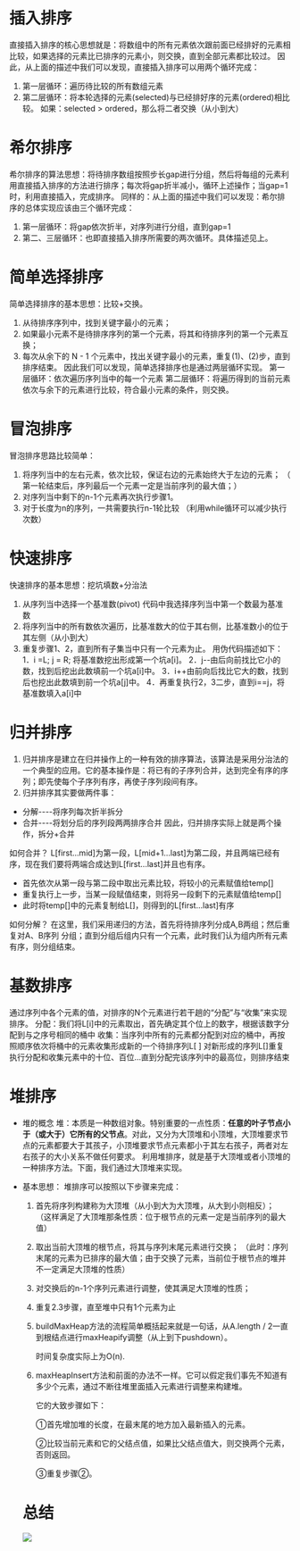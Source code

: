 # 插入排序

直接插入排序的核心思想就是：将数组中的所有元素依次跟前面已经排好的元素相比较，如果选择的元素比已排序的元素小，则交换，直到全部元素都比较过。
因此，从上面的描述中我们可以发现，直接插入排序可以用两个循环完成：

1. 第一层循环：遍历待比较的所有数组元素
2. 第二层循环：将本轮选择的元素(selected)与已经排好序的元素(ordered)相比较。
   如果：selected > ordered，那么将二者交换（从小到大）

# 希尔排序

希尔排序的算法思想：将待排序数组按照步长gap进行分组，然后将每组的元素利用直接插入排序的方法进行排序；每次将gap折半减小，循环上述操作；当gap=1时，利用直接插入，完成排序。
同样的：从上面的描述中我们可以发现：希尔排序的总体实现应该由三个循环完成：

1. 第一层循环：将gap依次折半，对序列进行分组，直到gap=1
2. 第二、三层循环：也即直接插入排序所需要的两次循环。具体描述见上。

# 简单选择排序

简单选择排序的基本思想：比较+交换。

1. 从待排序序列中，找到关键字最小的元素；
2. 如果最小元素不是待排序序列的第一个元素，将其和待排序列的第一个元素互换；
3. 每次从余下的 N - 1 个元素中，找出关键字最小的元素，重复(1)、(2)步，直到排序结束。
   因此我们可以发现，简单选择排序也是通过两层循环实现。
   第一层循环：依次遍历序列当中的每一个元素
   第二层循环：将遍历得到的当前元素依次与余下的元素进行比较，符合最小元素的条件，则交换。

# 冒泡排序

冒泡排序思路比较简单：

1. 将序列当中的左右元素，依次比较，保证右边的元素始终大于左边的元素；
   （ 第一轮结束后，序列最后一个元素一定是当前序列的最大值；）
2. 对序列当中剩下的n-1个元素再次执行步骤1。
3. 对于长度为n的序列，一共需要执行n-1轮比较
   （利用while循环可以减少执行次数）

# 快速排序

快速排序的基本思想：挖坑填数+分治法

1. 从序列当中选择一个基准数(pivot)
   代码中我选择序列当中第一个数最为基准数
2. 将序列当中的所有数依次遍历，比基准数大的位于其右侧，比基准数小的位于其左侧（从小到大）
3. 重复步骤1、2，直到所有子集当中只有一个元素为止。
   用伪代码描述如下：
   1．i =L; j = R; 将基准数挖出形成第一个坑a[i]。
   2．j--由后向前找比它小的数，找到后挖出此数填前一个坑a[i]中。
   3．i++由前向后找比它大的数，找到后也挖出此数填到前一个坑a[j]中。
   4．再重复执行2，3二步，直到i==j，将基准数填入a[i]中

# 归并排序

1. 归并排序是建立在归并操作上的一种有效的排序算法，该算法是采用分治法的一个典型的应用。它的基本操作是：将已有的子序列合并，达到完全有序的序列；即先使每个子序列有序，再使子序列段间有序。
2. 归并排序其实要做两件事：

- 分解----将序列每次折半拆分
- 合并----将划分后的序列段两两排序合并
  因此，归并排序实际上就是两个操作，拆分+合并

如何合并？
L[first...mid]为第一段，L[mid+1...last]为第二段，并且两端已经有序，现在我们要将两端合成达到L[first...last]并且也有序。

- 首先依次从第一段与第二段中取出元素比较，将较小的元素赋值给temp[]
- 重复执行上一步，当某一段赋值结束，则将另一段剩下的元素赋值给temp[]
- 此时将temp[]中的元素复制给L[]，则得到的L[first...last]有序

如何分解？
在这里，我们采用递归的方法，首先将待排序列分成A,B两组；然后重复对A、B序列
分组；直到分组后组内只有一个元素，此时我们认为组内所有元素有序，则分组结束。



# 基数排序

通过序列中各个元素的值，对排序的N个元素进行若干趟的“分配”与“收集”来实现排序。
分配：我们将L[i]中的元素取出，首先确定其个位上的数字，根据该数字分配到与之序号相同的桶中
收集：当序列中所有的元素都分配到对应的桶中，再按照顺序依次将桶中的元素收集形成新的一个待排序列L[ ]
对新形成的序列L[]重复执行分配和收集元素中的十位、百位...直到分配完该序列中的最高位，则排序结束

# 堆排序

- 堆的概念
  堆：本质是一种数组对象。特别重要的一点性质：<b>任意的叶子节点小于（或大于）它所有的父节点</b>。对此，又分为大顶堆和小顶堆，大顶堆要求节点的元素都要大于其孩子，小顶堆要求节点元素都小于其左右孩子，两者对左右孩子的大小关系不做任何要求。
  利用堆排序，就是基于大顶堆或者小顶堆的一种排序方法。下面，我们通过大顶堆来实现。

- 基本思想：
  堆排序可以按照以下步骤来完成：

  1. 首先将序列构建称为大顶堆（从小到大为大顶堆，从大到小则相反）；
     （这样满足了大顶堆那条性质：位于根节点的元素一定是当前序列的最大值）
  2. 取出当前大顶堆的根节点，将其与序列末尾元素进行交换；
     （此时：序列末尾的元素为已排序的最大值；由于交换了元素，当前位于根节点的堆并不一定满足大顶堆的性质）
  3. 对交换后的n-1个序列元素进行调整，使其满足大顶堆的性质；
  4. 重复2.3步骤，直至堆中只有1个元素为止

  1. buildMaxHeap方法的流程简单概括起来就是一句话，从A.length / 2一直到根结点进行maxHeapify调整（从上到下pushdown）。

     时间复杂度实际上为O(n).

  1. maxHeapInsert方法和前面的办法不一样。它可以假定我们事先不知道有多少个元素，通过不断往堆里面插入元素进行调整来构建堆。

     它的大致步骤如下：

     ①首先增加堆的长度，在最末尾的地方加入最新插入的元素。

     ②比较当前元素和它的父结点值，如果比父结点值大，则交换两个元素，否则返回。

     ③重复步骤②。

  

  

  # 总结

  ![](C:\Users\Administrator\Desktop\TheEighthSort\1156494-62f859c2ac6f95ff.png)

  

  

  

  
